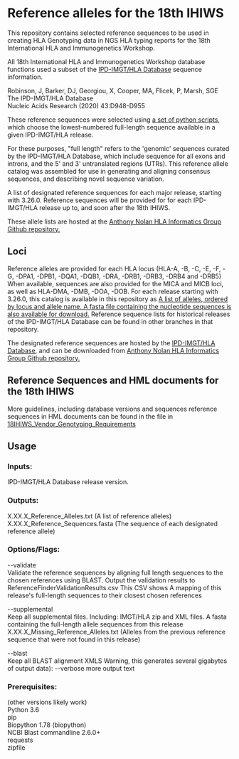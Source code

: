 # Reference alleles for the 18th IHIWS
This repository contains selected reference sequences to be used in creating HLA Genotyping data in NGS HLA typing reports for the 18th International HLA and Immunogenetics Workshop. 

All 18th International HLA and Immunogenetics Workshop database functions used a subset of the [IPD-IMGT/HLA Database](https://www.ebi.ac.uk/ipd/imgt/hla/) sequence information.

Robinson, J, Barker, DJ, Georgiou, X, Cooper, MA, Flicek, P, Marsh, SGE\
The IPD-IMGT/HLA Database\
Nucleic Acids Research (2020) 43:D948-D955

These reference sequences were selected using [a set of python scripts](https://github.com/IHIW/bioinformatics/tree/master/reference_alleles/generate_references), which choose the lowest-numbered full-length sequence available in a given IPD-IMGT/HLA release. 

For these purposes, "full length" refers to the 'genomic' sequences curated by the IPD-IMGT/HLA Database, which include sequence for all exons and introns, and the 5' and 3' untranslated regions (UTRs). This reference allele catalog was assembled for use in generating and aligning consensus sequences, and describing novel sequence variation. 

A list of designated reference sequences for each major release, starting with 3.26.0.  Reference sequences will be provided for for each IPD-IMGT/HLA release up to, and soon after the 18th IHIWS.

These allele lists are hosted at the [Anthony Nolan HLA Informatics Group Github repository.](https://github.com/ANHIG/IMGTHLA/tree/Latest/ihiw/hml)

## Loci
Reference alleles are provided for each HLA locus (HLA-A, -B, -C, -E, -F, -G, -DPA1, -DPB1, -DQA1, -DQB1, -DRA, -DRB1, -DRB3, -DRB4 and -DRB5) When available, sequences are also provided for the MICA and MICB loci, as well as HLA-DMA, -DMB, -DOA, -DOB. For each release starting with 3.26.0, this catalog is available in this repository as [A list of alleles, ordered by locus and allele name. A fasta file containing the nucleotide sequences is also available for download.](https://github.com/ANHIG/IMGTHLA/tree/Latest/ihiw/hml) Reference sequence lists for historical releases of the IPD-IMGT/HLA Database can be found in other branches in that repository.

The designated reference sequences are hosted by the [IPD-IMGT/HLA Database](https://www.ebi.ac.uk/ipd/imgt/hla/), and can be downloaded from [Anthony Nolan HLA Informatics Group Github repository.](https://github.com/ANHIG/IMGTHLA/tree/Latest/ihiw/hml) 

## Reference Sequences and HML documents for the 18th IHIWS
More guidelines, including database versions and sequences reference sequences in HML documents can be found in the file in [18IHIWS_Vendor_Genotyping_Requirements](https://github.com/IHIW/bioinformatics/blob/master/reference_alleles/18IHIWS_Vendor_Genotyping_Requirements.md) 

## Usage

### Inputs:
IPD-IMGT/HLA Database release version.

### Outputs:
X.XX.X_Reference_Alleles.txt (A list of reference alleles)\
X.XX.X_Reference_Sequences.fasta (The sequence of each designated reference allele)

### Options/Flags:
--validate\
Validate the reference sequences by aligning full length sequences to the chosen references using BLAST.
Output the validation results to ReferenceFinderValidationResults.csv
This CSV shows A mapping of this release's full-length sequences to their closest chosen references

--supplemental\
Keep all supplemental files. Including:
IMGT/HLA zip and XML files.
A fasta containing the full-length allele sequences from this release
X.XX.X_Missing_Reference_Alleles.txt (Alleles from the previous reference sequence that were not found in this release)

--blast\
Keep all BLAST alignment XMLS
Warning, this generates several gigabytes of output data):
--verbose
more output text

### Prerequisites:
(other versions likely work)\
Python 3.6\
pip\
Biopython 1.78 (biopython)\
NCBI Blast commandline 2.6.0+\
requests\
zipfile
